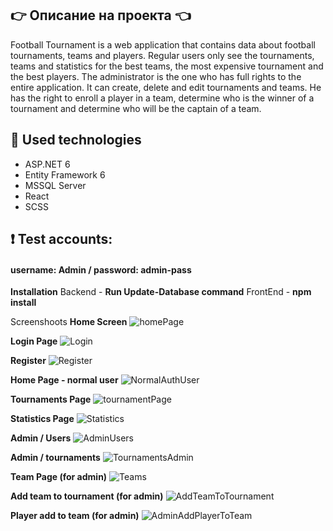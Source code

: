 ## :point_right: Описание на проекта :point_left:
Football Tournament is a web application that contains data about football tournaments, teams and players. Regular users only see the tournaments, teams and statistics for the best teams, the most expensive tournament and the best players. The administrator is the one who has full rights to the entire application. It can create, delete and edit tournaments and teams. He has the right to enroll a player in a team, determine who is the winner of a tournament and determine who will be the captain of a team.

## :hammer: Used technologies
- ASP.NET 6
- Entity Framework 6
- MSSQL Server
- React
- SCSS

## :heavy_exclamation_mark: Test accounts:
####  username: Admin / password: admin-pass

**Installation**
Backend - **Run Update-Database command**
FrontEnd - **npm install**

Screenshoots
**Home Screen**
![homePage](https://user-images.githubusercontent.com/42092212/171152424-946e894b-50a2-47ab-98ab-f3ea405b77bb.png)

**Login Page**
![Login](https://user-images.githubusercontent.com/42092212/171152552-ffdc6c78-1533-4909-94c5-286f195b4a17.png)

**Register**
![Register](https://user-images.githubusercontent.com/42092212/171152635-6dc82e3f-2da6-4c87-969e-b05e044861d3.png)

**Home Page - normal user**
![NormalAuthUser](https://user-images.githubusercontent.com/42092212/171152753-20cd59de-235d-4d6e-90f9-a65a6ca903b9.png)

**Tournaments Page**
![tournamentPage](https://user-images.githubusercontent.com/42092212/171153135-ddbbf225-dfc0-4462-bdd3-fc70ccf04abb.png)

**Statistics Page**
![Statistics](https://user-images.githubusercontent.com/42092212/171153658-6319630a-a104-4e9b-a855-67b43db5ec1e.png)

**Admin / Users**
![AdminUsers](https://user-images.githubusercontent.com/42092212/171152906-fd0b4049-b0b9-438f-8b69-20917e14e44f.png)

**Admin / tournaments**
![TournamentsAdmin](https://user-images.githubusercontent.com/42092212/171153407-709bc75a-9fc5-4ba4-bb9b-eac5929559b2.png)

**Team Page (for admin)**
![Teams](https://user-images.githubusercontent.com/42092212/171153554-ca78a9ae-b56c-4fd5-a702-5295d36cf60c.png)

**Add team to tournament (for admin)**
![AddTeamToTournament](https://user-images.githubusercontent.com/42092212/171153814-aa3e1496-f5c4-40c6-8000-e8f3f646f722.png)

**Player add to team (for admin)**
![AdminAddPlayerToTeam](https://user-images.githubusercontent.com/42092212/171154468-45c3deae-ab41-475c-8074-576d95233c7c.png)
